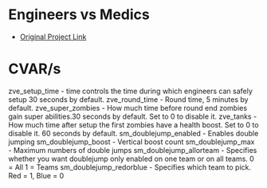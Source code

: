 # Engineers vs Medics
* [Original Project Link](https://forums.alliedmods.net/showthread.php?p=2513026)

# CVAR/s
zve_setup_time - time controls the time during which engineers can safely setup 30 seconds by default.
zve_round_time - Round time, 5 minutes by default.
zve_super_zombies - How much time before round end zombies gain super abilities.30 seconds by default. Set to 0 to disable it.
zve_tanks - How much time after setup the first zombies have a health boost. Set to 0 to disable it. 60 seconds by default.
sm_doublejump_enabled - Enables double jumping
sm_doublejump_boost - Vertical boost count
sm_doublejump_max - Maximum numbers of double jumps
sm_doublejump_allorteam - Specifies whether you want doublejump only enabled on one team or on all teams. 0 = All 1 = Teams
sm_doublejump_redorblue - Specifies which team to pick. Red = 1, Blue = 0
